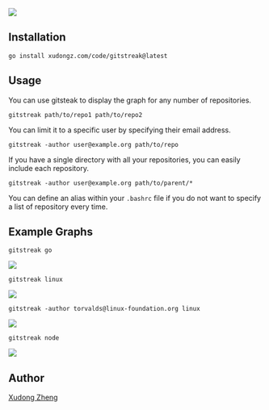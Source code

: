 ![](https://www.xudongz.com/static/840d53a20dfaa623679fbe6497731fec5a93f3f08de11ad25ff703be8c1867cf.png)

## Installation

```
go install xudongz.com/code/gitstreak@latest
```

## Usage

You can use gitsteak to display the graph for any number of repositories.

```
gitstreak path/to/repo1 path/to/repo2
```

You can limit it to a specific user by specifying their email address.

```
gitstreak -author user@example.org path/to/repo
```

If you have a single directory with all your repositories, you can easily
include each repository.

```
gitstreak -author user@example.org path/to/parent/*
```

You can define an alias within your `.bashrc` file if you do not want to specify
a list of repository every time.

## Example Graphs

```
gitstreak go
```

![](https://www.xudongz.com/static/fcf9ccd995a3058d29f6f7a11767db09cbb6856e6c19879d29d25acd8fc40531.png)

```
gitstreak linux
```

![](https://www.xudongz.com/static/e0eb55d708799132ef54a3b5ef9afd4885209d045dd12417df1232837c79f95a.png)

```
gitstreak -author torvalds@linux-foundation.org linux
```

![](https://www.xudongz.com/static/87fa55217c286e89205b2d02b1e855f8a429d3ac98262336ae6ea50236bb0650.png)

```
gitstreak node
```

![](https://www.xudongz.com/static/f7fdf76e9cd981d32cccb091b1253e8b035459613b1b9d601882e073399c02aa.png)

## Author

[Xudong Zheng](https://www.xudongz.com/)
